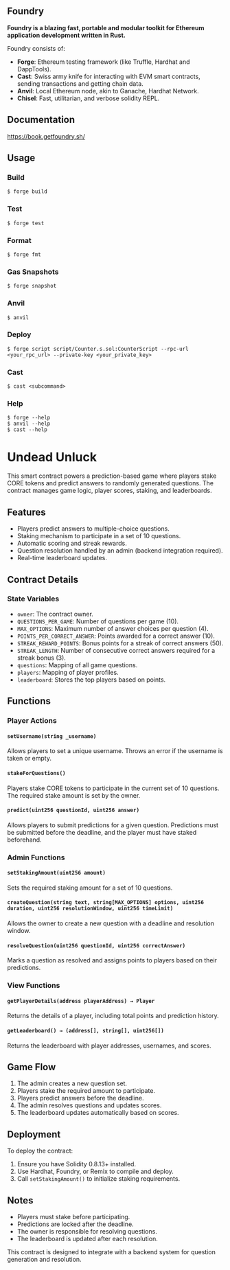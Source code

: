 ## Foundry

**Foundry is a blazing fast, portable and modular toolkit for Ethereum application development written in Rust.**

Foundry consists of:

-   **Forge**: Ethereum testing framework (like Truffle, Hardhat and DappTools).
-   **Cast**: Swiss army knife for interacting with EVM smart contracts, sending transactions and getting chain data.
-   **Anvil**: Local Ethereum node, akin to Ganache, Hardhat Network.
-   **Chisel**: Fast, utilitarian, and verbose solidity REPL.

## Documentation

https://book.getfoundry.sh/

## Usage

### Build

```shell
$ forge build
```

### Test

```shell
$ forge test
```

### Format

```shell
$ forge fmt
```

### Gas Snapshots

```shell
$ forge snapshot
```

### Anvil

```shell
$ anvil
```

### Deploy

```shell
$ forge script script/Counter.s.sol:CounterScript --rpc-url <your_rpc_url> --private-key <your_private_key>
```

### Cast

```shell
$ cast <subcommand>
```

### Help

```shell
$ forge --help
$ anvil --help
$ cast --help
```

# Undead Unluck

This smart contract powers a prediction-based game where players stake CORE tokens and predict answers to randomly generated questions. The contract manages game logic, player scores, staking, and leaderboards.

## Features
- Players predict answers to multiple-choice questions.
- Staking mechanism to participate in a set of 10 questions.
- Automatic scoring and streak rewards.
- Question resolution handled by an admin (backend integration required).
- Real-time leaderboard updates.

## Contract Details

### State Variables
- `owner`: The contract owner.
- `QUESTIONS_PER_GAME`: Number of questions per game (10).
- `MAX_OPTIONS`: Maximum number of answer choices per question (4).
- `POINTS_PER_CORRECT_ANSWER`: Points awarded for a correct answer (10).
- `STREAK_REWARD_POINTS`: Bonus points for a streak of correct answers (50).
- `STREAK_LENGTH`: Number of consecutive correct answers required for a streak bonus (3).
- `questions`: Mapping of all game questions.
- `players`: Mapping of player profiles.
- `leaderboard`: Stores the top players based on points.

## Functions

### Player Actions
#### `setUsername(string _username)`
Allows players to set a unique username. Throws an error if the username is taken or empty.

#### `stakeForQuestions()`
Players stake CORE tokens to participate in the current set of 10 questions. The required stake amount is set by the owner.

#### `predict(uint256 questionId, uint256 answer)`
Allows players to submit predictions for a given question. Predictions must be submitted before the deadline, and the player must have staked beforehand.

### Admin Functions
#### `setStakingAmount(uint256 amount)`
Sets the required staking amount for a set of 10 questions.

#### `createQuestion(string text, string[MAX_OPTIONS] options, uint256 duration, uint256 resolutionWindow, uint256 timeLimit)`
Allows the owner to create a new question with a deadline and resolution window.

#### `resolveQuestion(uint256 questionId, uint256 correctAnswer)`
Marks a question as resolved and assigns points to players based on their predictions.

### View Functions
#### `getPlayerDetails(address playerAddress) → Player`
Returns the details of a player, including total points and prediction history.

#### `getLeaderboard() → (address[], string[], uint256[])`
Returns the leaderboard with player addresses, usernames, and scores.

## Game Flow
1. The admin creates a new question set.
2. Players stake the required amount to participate.
3. Players predict answers before the deadline.
4. The admin resolves questions and updates scores.
5. The leaderboard updates automatically based on scores.

## Deployment
To deploy the contract:
1. Ensure you have Solidity 0.8.13+ installed.
2. Use Hardhat, Foundry, or Remix to compile and deploy.
3. Call `setStakingAmount()` to initialize staking requirements.

## Notes
- Players must stake before participating.
- Predictions are locked after the deadline.
- The owner is responsible for resolving questions.
- The leaderboard is updated after each resolution.

This contract is designed to integrate with a backend system for question generation and resolution.

